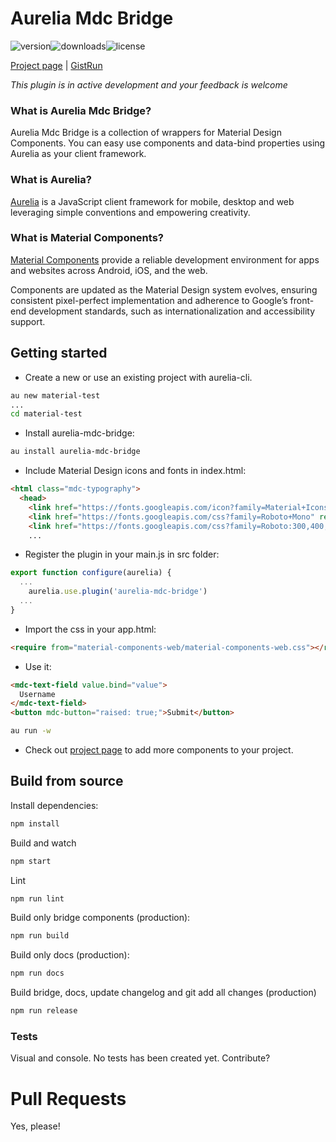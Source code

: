 # Aurelia Mdc Bridge

![version](https://img.shields.io/npm/v/aurelia-mdc-bridge.svg?style=flat-square)![downloads](https://img.shields.io/npm/dt/aurelia-mdc-bridge.svg?style=flat-square)![license](https://img.shields.io/npm/l/aurelia-mdc-bridge.svg?style=flat-square)

[Project page](https://ullfis.github.io/aurelia-mdc-bridge) | [GistRun](https://gist.run/?id=7e9a439b81c17ac94e40409cb1f4b14d)

_This plugin is in active development and your feedback is welcome_


### What is Aurelia Mdc Bridge?

Aurelia Mdc Bridge is a collection of wrappers for Material Design Components. You can easy use components and data-bind properties using Aurelia as your client framework.

### What is Aurelia?

[Aurelia](http://aurelia.io) is a JavaScript client framework for mobile, desktop and web leveraging simple conventions and empowering creativity.

### What is Material Components?

[Material Components](https://material.io/components/web/) provide a reliable development environment for apps and websites across Android, iOS, and the web.

Components are updated as the Material Design system evolves, ensuring consistent pixel-perfect implementation and adherence to Google’s front-end development standards, such as internationalization and accessibility support.

## Getting started

- Create a new or use an existing project with aurelia-cli.

```bash
au new material-test
...
cd material-test
```

- Install aurelia-mdc-bridge:

```bash
au install aurelia-mdc-bridge
```

- Include Material Design icons and fonts in index.html:

```html
<html class="mdc-typography">
  <head>
    <link href="https://fonts.googleapis.com/icon?family=Material+Icons" rel="stylesheet">
    <link href="https://fonts.googleapis.com/css?family=Roboto+Mono" rel="stylesheet">
    <link href="https://fonts.googleapis.com/css?family=Roboto:300,400,500" rel="stylesheet">
    ...
```

- Register the plugin in your main.js in src folder:

```javascript
export function configure(aurelia) {
  ...
    aurelia.use.plugin('aurelia-mdc-bridge')
  ...
}
```

- Import the css in your app.html:

```html
<require from="material-components-web/material-components-web.css"></require>
```

- Use it:

```html
<mdc-text-field value.bind="value">          
  Username
</mdc-text-field>            
<button mdc-button="raised: true;">Submit</button>
```

```bash
au run -w
```

- Check out [project page](https://ullfis.github.io/aurelia-mdc-bridge) to add more components to your project.



## Build from source

Install dependencies:

```bash
npm install
```

Build and watch

```bash
npm start
```

Lint

```bash
npm run lint
```

Build only bridge components (production):

```bash
npm run build
```

Build only docs (production):

```bash
npm run docs
```

Build bridge, docs, update changelog and git add all changes (production)

```bash
npm run release
```


### Tests

Visual and console. No tests has been created yet. Contribute?


# Pull Requests

Yes, please!
